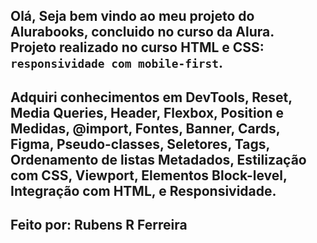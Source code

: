 Olá, Seja bem vindo ao meu projeto do Alurabooks, concluido no curso da Alura.  
Projeto realizado no curso HTML e CSS: `responsividade com mobile-first`.
-------------------------------------------------------------------------------------------------------------------------------------------------------------------------------------------
Adquiri conhecimentos em DevTools, Reset, Media Queries, Header, Flexbox, Position e Medidas, @import, Fontes, Banner, Cards, Figma, Pseudo-classes, Seletores, Tags, Ordenamento de listas Metadados, Estilização com CSS, Viewport, Elementos Block-level, Integração com HTML, e Responsividade.
-------------------------------------------------------------------------------------------------------------------------------------------------------------------------------------------
Feito por: Rubens R Ferreira
-------------------------------------------------------------------------------------------------------------------------------------------------------------------------------------------
